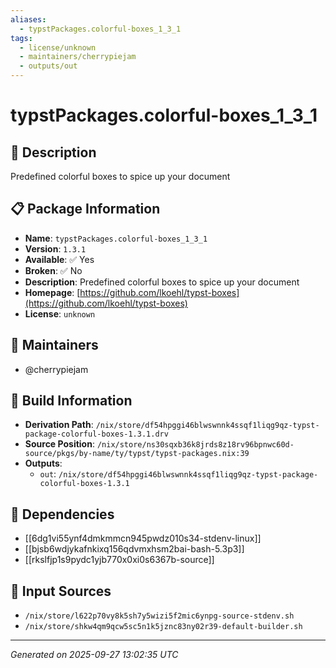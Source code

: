 ```yaml
---
aliases:
  - typstPackages.colorful-boxes_1_3_1
tags:
  - license/unknown
  - maintainers/cherrypiejam
  - outputs/out
---
```


# typstPackages.colorful-boxes_1_3_1

## 📝 Description

Predefined colorful boxes to spice up your document

## 📋 Package Information

- **Name**: `typstPackages.colorful-boxes_1_3_1`
- **Version**: `1.3.1`
- **Available**: ✅ Yes
- **Broken**: ✅ No
- **Description**: Predefined colorful boxes to spice up your document
- **Homepage**: [https://github.com/lkoehl/typst-boxes](https://github.com/lkoehl/typst-boxes)
- **License**: `unknown`
## 👥 Maintainers

- @cherrypiejam


## 🔧 Build Information

- **Derivation Path**: `/nix/store/df54hpggi46blwswnnk4ssqf1liqg9qz-typst-package-colorful-boxes-1.3.1.drv`
- **Source Position**: `/nix/store/ns30sqxb36k8jrds8z18rv96bpnwc60d-source/pkgs/by-name/ty/typst/typst-packages.nix:39`
- **Outputs**:
  - `out`:  `/nix/store/df54hpggi46blwswnnk4ssqf1liqg9qz-typst-package-colorful-boxes-1.3.1`

## 🔗 Dependencies

- [[6dg1vi55ynf4dmkmmcn945pwdz010s34-stdenv-linux]]
- [[bjsb6wdjykafnkixq156qdvmxhsm2bai-bash-5.3p3]]
- [[rkslfjp1s9pydc1yjb770x0xi0s6367b-source]]

## 📁 Input Sources

- `/nix/store/l622p70vy8k5sh7y5wizi5f2mic6ynpg-source-stdenv.sh`
- `/nix/store/shkw4qm9qcw5sc5n1k5jznc83ny02r39-default-builder.sh`

---
*Generated on 2025-09-27 13:02:35 UTC*

